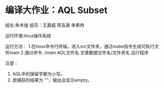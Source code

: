 # 编译大作业：AQL Subset

组长:朱术煌
组员：王嘉威 周吉昊 朱希冉

运行环境:linux操作系统

运行方法：
1.在linux命令行终端，进入src文件夹，通过make指令生成可执行文件main
2.通过命令 ./main AQL文件名 文章数据文件名/文件夹名 运行程序

注意：
1) AQL中的保留字都为小写。
2) 若捕获的结果为 ""，输出会显示empty。